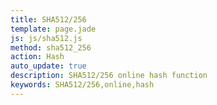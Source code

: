 ```yaml
---
title: SHA512/256
template: page.jade
js: js/sha512.js
method: sha512_256
action: Hash
auto_update: true
description: SHA512/256 online hash function
keywords: SHA512/256,online,hash
---
```

